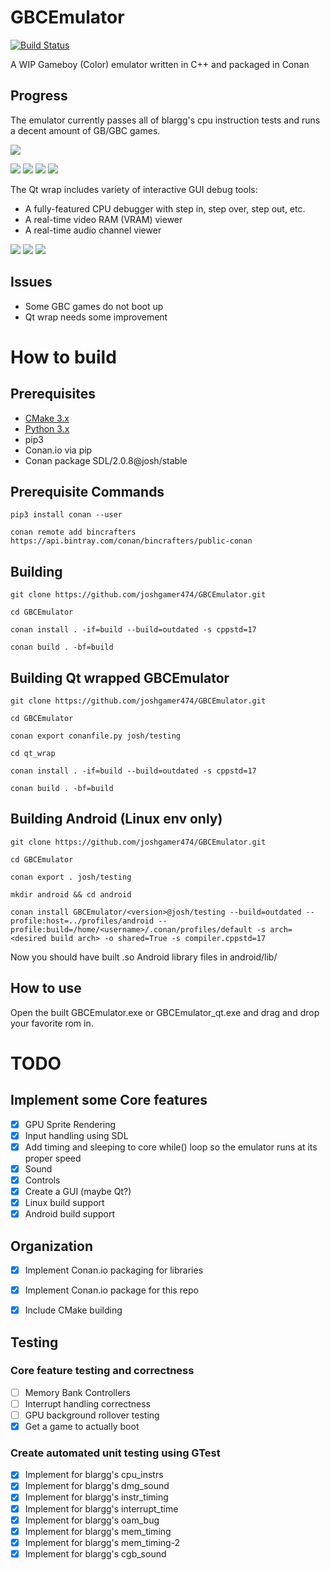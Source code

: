 # GBCEmulator

[![Build Status](https://travis-ci.org/joshgamer474/GBCEmulator.svg?branch=qt_gui)](https://travis-ci.org/joshgamer474/GBCEmulator)

A WIP Gameboy (Color) emulator written in C++ and packaged in Conan

## Progress

The emulator currently passes all of blargg's cpu instruction tests and runs a decent amount of GB/GBC games.

![](res/blargg_cpu_intrs.gif)

![](res/bombermanquest.gif) ![](res/pokemonyellow.gif)
![](res/wariolandii.gif) ![](res/zeldaoracleofages.gif)

The Qt wrap includes variety of interactive GUI debug tools:
* A fully-featured CPU debugger with step in, step over, step out, etc.
* A real-time video RAM (VRAM) viewer
* A real-time audio channel viewer

![](res/debugger.PNG)
![](res/zeldaoracleofagesdebugger.gif)
![](res/audiodebugger.PNG)

## Issues

* Some GBC games do not boot up
* Qt wrap needs some improvement

# How to build

## Prerequisites

* [CMake 3.x](https://cmake.org/download/)
* [Python 3.x](https://www.python.org/downloads/)
* pip3
* Conan.io via pip
* Conan package SDL/2.0.8@josh/stable
## Prerequisite Commands

```pip3 install conan --user```

```conan remote add bincrafters https://api.bintray.com/conan/bincrafters/public-conan```

## Building

```git clone https://github.com/joshgamer474/GBCEmulator.git```

```cd GBCEmulator```

```conan install . -if=build --build=outdated -s cppstd=17```

```conan build . -bf=build```

## Building Qt wrapped GBCEmulator

```git clone https://github.com/joshgamer474/GBCEmulator.git```

```cd GBCEmulator```

```conan export conanfile.py josh/testing```

```cd qt_wrap```

```conan install . -if=build --build=outdated -s cppstd=17```

```conan build . -bf=build```

## Building Android (Linux env only)

```git clone https://github.com/joshgamer474/GBCEmulator.git```

```cd GBCEmulator```

```conan export . josh/testing```

```mkdir android && cd android```

```conan install GBCEmulator/<version>@josh/testing --build=outdated --profile:host=../profiles/android --profile:build=/home/<username>/.conan/profiles/default -s arch=<desired build arch> -o shared=True -s compiler.cppstd=17```

Now you should have built .so Android library files in android/lib/<desired build arch>

## How to use
Open the built GBCEmulator.exe or GBCEmulator_qt.exe and drag and drop your favorite rom in.


# TODO

## Implement some Core features
- [x] GPU Sprite Rendering
- [x] Input handling using SDL
- [x] Add timing and sleeping to core while() loop so the emulator runs at its proper speed
- [x] Sound
- [x] Controls
- [x] Create a GUI (maybe Qt?)
- [x] Linux build support
- [x] Android build support

## Organization
- [x] Implement Conan.io packaging for libraries
- [x] Implement Conan.io package for this repo
- [x] Include CMake building


## Testing

### Core feature testing and correctness
- [ ] Memory Bank Controllers
- [ ] Interrupt handling correctness
- [ ] GPU background rollover testing
- [x] Get a game to actually boot

### Create automated unit testing using GTest
- [x] Implement for blargg's cpu_instrs
- [x] Implement for blargg's dmg_sound
- [x] Implement for blargg's instr_timing
- [x] Implement for blargg's interrupt_time
- [x] Implement for blargg's oam_bug
- [x] Implement for blargg's mem_timing
- [x] Implement for blargg's mem_timing-2
- [x] Implement for blargg's cgb_sound
